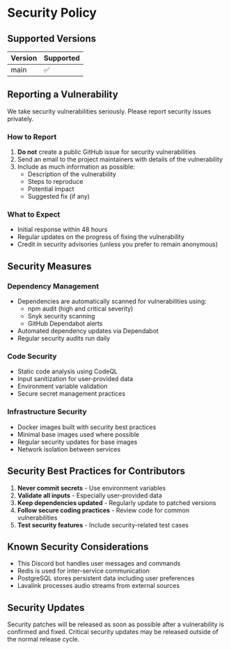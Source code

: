 # Security Policy

## Supported Versions

| Version | Supported          |
| ------- | ------------------ |
| main    | :white_check_mark: |

## Reporting a Vulnerability

We take security vulnerabilities seriously. Please report security issues privately.

### How to Report

1. **Do not** create a public GitHub issue for security vulnerabilities
2. Send an email to the project maintainers with details of the vulnerability
3. Include as much information as possible:
   - Description of the vulnerability
   - Steps to reproduce
   - Potential impact
   - Suggested fix (if any)

### What to Expect

- Initial response within 48 hours
- Regular updates on the progress of fixing the vulnerability
- Credit in security advisories (unless you prefer to remain anonymous)

## Security Measures

### Dependency Management

- Dependencies are automatically scanned for vulnerabilities using:
  - npm audit (high and critical severity)
  - Snyk security scanning
  - GitHub Dependabot alerts
- Automated dependency updates via Dependabot
- Regular security audits run daily

### Code Security

- Static code analysis using CodeQL
- Input sanitization for user-provided data
- Environment variable validation
- Secure secret management practices

### Infrastructure Security

- Docker images built with security best practices
- Minimal base images used where possible
- Regular security updates for base images
- Network isolation between services

## Security Best Practices for Contributors

1. **Never commit secrets** - Use environment variables
2. **Validate all inputs** - Especially user-provided data
3. **Keep dependencies updated** - Regularly update to patched versions
4. **Follow secure coding practices** - Review code for common vulnerabilities
5. **Test security features** - Include security-related test cases

## Known Security Considerations

- This Discord bot handles user messages and commands
- Redis is used for inter-service communication
- PostgreSQL stores persistent data including user preferences
- Lavalink processes audio streams from external sources

## Security Updates

Security patches will be released as soon as possible after a vulnerability is confirmed and fixed. Critical security updates may be released outside of the normal release cycle.